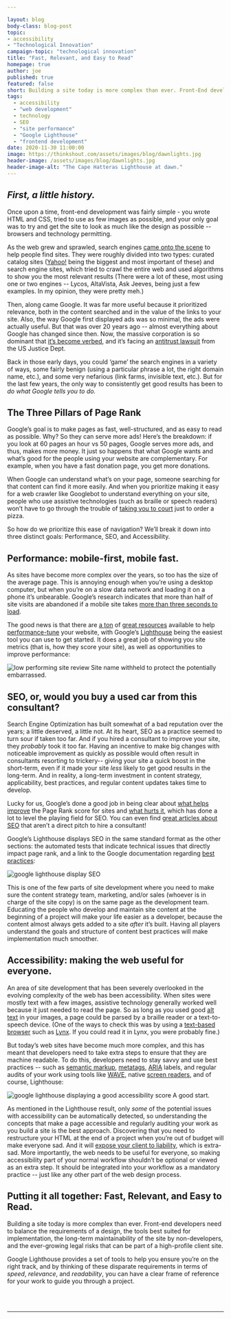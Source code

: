 ```yaml
---

layout: blog
body-class: blog-post
topic: 
- accessibility
- "Technological Innovation"
campaign-topic: "technological innovation"
title: "Fast, Relevant, and Easy to Read"
homepage: true
author: joe
published: true
featured: false
short: Building a site today is more complex than ever. Front-End developers need to balance the requirements of a design, the tools best suited for implementation, the long-term maintainability of the site by non-developers, and the ever-growing legal risks that can be part of a high-profile client site."
tags:
  - accessibility
  - "web development"
  - technology
  - SEO
  - "site performance"
  - "Google Lighthouse"
  - "frontend development"
date: 2020-11-30 11:00:00
image: https://thinkshout.com/assets/images/blog/dawnlights.jpg
header-image: /assets/images/blog/dawnlights.jpg
header-image-alt: "The Cape Hatteras Lighthouse at dawn."
---
```

## *First, a little history.*

Once upon a time, front-end development was fairly simple - you wrote HTML and CSS, tried to use as few images as possible, and your only goal was to try and get the site to look as much like the design as possible -- browsers and technology permitting. 

As the web grew and sprawled, search engines [came onto the scene](https://www.wordstream.com/articles/internet-search-engines-history) to help people find sites. They were roughly divided into two types: curated catalog sites ([Yahoo!](https://www.versionmuseum.com/history-of/yahoo-website) being the biggest and most important of these) and search engine sites, which tried to crawl the entire web and used algorithms to show you the most relevant results (There were a lot of these, most using one or two engines -- Lycos, AltaVista, Ask Jeeves, being just a few examples. In my opinion, they were pretty meh.)

Then, along came Google. It was far more useful because it prioritized relevance, both in the content searched and in the value of the links to your site. Also, the way Google first displayed ads was so minimal, the ads were actually useful. But that was over 20 years ago -- almost everything about Google has changed since then. Now, the massive corporation is so dominant that [it’s become verbed](https://muddlesintomaximsdotcom.files.wordpress.com/2016/02/calvin-verbed.jpg), and it’s facing an [antitrust lawsuit](https://www.cnet.com/news/google-is-a-search-monopoly-justice-department-says-in-landmark-antitrust-lawsuit/) from the US Justice Dept. 

Back in those early days, you could ‘game’ the search engines in a variety of ways, some fairly benign (using a particular phrase a lot, the right domain name, etc.), and some very nefarious (link farms, invisible text, etc.). But for the last few years, the only way to consistently get good results has been to *do what Google tells you to do.*

## The Three Pillars of Page Rank

Google’s goal is to make pages as fast, well-structured, and as easy to read as possible. Why? So they can serve more ads! Here’s the breakdown: if you look at 60 pages an hour vs 50 pages, Google serves more ads, and thus, makes more money. It just so happens that what Google wants and what’s good for the people using your website are complementary. For example, when you have a fast donation page, you get more donations. 

When Google can understand what’s on your page, someone searching for that content can find it more easily. And when you prioritize making it easy for a web crawler like Googlebot to understand everything on your site, people who use assistive technologies (such as braille or speech readers) won’t have to go through the trouble of [taking you to court](https://www.cnbc.com/2019/10/07/dominos-supreme-court.html) just to order a pizza. 

So how do we prioritize this ease of navigation? We’ll break it down into three distinct goals: Performance, SEO, and Accessibility. 

## Performance: mobile-first, mobile fast. 

As sites have become more complex over the years, so too has the size of the average page. This is annoying enough when you’re using a desktop computer, but when you’re on a slow data network and loading it on a phone it’s unbearable. Google’s research indicates that more than half of site visits are abandoned if a mobile site takes [more than three seconds to load](https://www.blog.google/products/ads/speed-scorecard-impact-calculator/).

The good news is that there are [a ton](https://csswizardry.com/archive/) of [great resources](https://css-tricks.com/tag/performance/) available to help [performance-tune](https://developers.google.com/speed/pagespeed/insights/) your website, with Google’s [Lighthouse](https://developers.google.com/web/tools/lighthouse) being the easiest tool you can use to get started. It does a great job of showing you site metrics (that is, how they score your site),  as well as opportunities to improve performance:

![low performing site review](/assets/images/blog/FRE.png)
<span class="caption"><i class="fa fa-caret-up"></i>Site name withheld to protect the potentially embarrassed.</span>

## SEO, or, would you buy a used car from this consultant? 

Search Engine Optimization has built somewhat of a bad reputation over the years; a little deserved, a little not. At its heart, SEO as a practice seemed to turn sour if taken too far. And if you hired a consultant to improve your site, they *probably* took it too far. Having an incentive to make big changes with noticeable improvement as quickly as possible would often result in consultants resorting to trickery-- giving your site a quick boost in the short-term, even if it made your site *less* likely to get good results in the long-term. And in reality, a long-term investment in content strategy, applicability, best practices, and regular content updates takes time to develop. 

Lucky for us, Google’s done a good job in being clear about [what helps improve](https://support.google.com/webmasters/answer/7451184?hl=en) the Page Rank score for sites and [what hurts it](https://support.google.com/webmasters/answer/35769), which has done a lot to level the playing field for SEO. You can even find [great articles about SEO](https://www.kalamuna.com/news/5-tips-get-top-seo-results) that aren’t a direct pitch to hire a consultant! 

Google’s Lighthouse displays SEO in the same standard format as the other sections: the automated tests that indicate technical issues that directly impact page rank, and a link to the Google documentation regarding [best practices](https://support.google.com/webmasters/answer/35769):

![google lighthouse display SEO](/assets/images/blog/FRE1.png)

This is one of the few parts of site development where you need to make sure the content strategy team, marketing, and/or sales (whoever is in charge of the site copy) is on the same page as the development team. Educating the people who develop and maintain site content at the beginning of a project will make your life easier as a developer, because the content almost always gets added to a site *after* it’s built. Having all players understand the goals and structure of content best practices will make implementation much smoother. 

## Accessibility: making the web useful for everyone.

An area of site development that has been severely overlooked in the evolving complexity of the web has been accessibility. When sites were mostly text with a few images, assistive technology generally worked well because it just needed to read the page. So as long as you used good [alt text](https://moz.com/learn/seo/alt-text) in your images, a page could be parsed by a braille reader or a text-to-speech device. (One of the ways to check this was by using a [text-based browser](https://en.wikipedia.org/wiki/Text-based_web_browser) such as [Lynx](https://en.wikipedia.org/wiki/Lynx_(web_browser)). If you could read it in Lynx, you were probably fine.)

But today’s web sites have become much more complex, and this has meant that developers need to take extra steps to ensure that they are machine readable. To do this, developers need to stay savvy and use best practices -- such as [semantic markup](https://www.w3.org/TR/WCAG20-TECHS/G115.html), [metatags](https://moz.com/blog/the-ultimate-guide-to-seo-meta-tags), [ARIA](https://developer.mozilla.org/en-US/docs/Web/Accessibility/ARIA) labels, and regular audits of your work using tools like [WAVE](https://wave.webaim.org/), native [screen readers](https://help.apple.com/voiceover/mac/10.15/), and of course, Lighthouse: 

![google lighthouse displaying a good accessibility score](/assets/images/blog/FRE2.png)
<span class="caption"><i class="fa fa-caret-up"></i>A good start.</span>

As mentioned in the Lighthouse result, only *some* of the potential issues with accessibility can be automatically detected, so understanding the concepts that make a page accessible and regularly auditing your work as you build a site is the best approach. Discovering that you need to restructure your HTML at the end of a project when you’re out of budget will make everyone sad. And it will [expose your client to liability](https://arstechnica.com/uncategorized/2008/08/target-to-pay-6-million-to-settle-site-accessibility-suit/), which is extra-sad. More importantly, the web needs to be useful for everyone, so making accessibility part of your normal workflow shouldn’t be optional or viewed as an extra step. It should be integrated into your workflow as a mandatory practice -- just like any other part of the web design process.

## Putting it all together: Fast, Relevant, and Easy to Read.

Building a site today is more complex than ever. Front-end developers need to balance the requirements of a design, the tools best suited for implementation, the long-term maintainability of the site by non-developers, and the ever-growing legal risks that can be part of a high-profile client site. 

Google Lighthouse provides a set of tools to help you ensure you’re on the right track, and by thinking of these disparate requirements in terms of *speed*, 
*relevance*, and *readability*, you can have a clear frame of reference for your work to guide you through a project.

<br>
<br>

---
